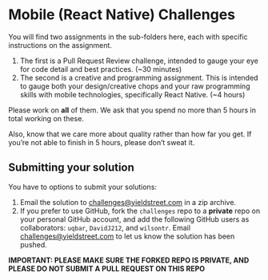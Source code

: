 # Mobile (React Native) Challenges
You will find two assignments in the sub-folders here, each with specific instructions on the assignment. 
1. The first is a Pull Request Review challenge, intended to gauge your eye for code detail and best practices. (~30 minutes)
1. The second is a creative and programming assignment. This is intended to gauge both your design/creative chops and your raw programming skills with mobile technologies, specifically React Native. (~4 hours)

Please work on **all** of them. We ask that you spend no more than 5 hours in total working on these.

Also, know that we care more about quality rather than how far you get. If you’re not able to finish in 5 hours, please don’t sweat it. 

## Submitting your solution
You have to options to submit your solutions:

1. Email the solution to challenges@yieldstreet.com in a zip archive. 
2. If you prefer to use GitHub, fork the `challenges` repo to a **private** repo on your personal GitHub account, and add the following GitHub users as collaborators: `uqbar`, `DavidJ212`, and `wilsontr`. Email challenges@yieldstreet.com to let us know the solution has been pushed.

**IMPORTANT: PLEASE MAKE SURE THE FORKED REPO IS PRIVATE, AND PLEASE DO NOT SUBMIT A PULL REQUEST ON THIS REPO**
